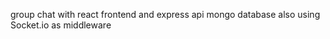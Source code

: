 group chat with react frontend and express api
 mongo database 
 also using Socket.io as middleware
 